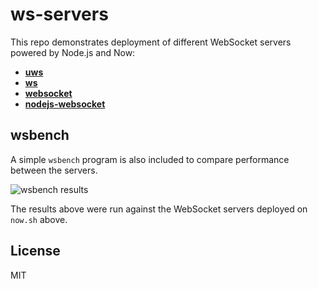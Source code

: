 # ws-servers

This repo demonstrates deployment of different WebSocket servers powered by
Node.js and Now:

 * **[uws](./uws)**
 * **[ws](./ws)**
 * **[websocket](./websocket)**
 * **[nodejs-websocket](./nodejs-websocket)**

## wsbench

A simple `wsbench` program is also included to compare performance between
the servers.

![wsbench results](https://cldup.com/0SF9cl5eYZ.png)

The results above were run against the WebSocket servers deployed on `now.sh` above.

## License

MIT
